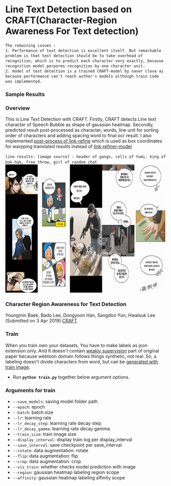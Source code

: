 # Line Text Detection based on CRAFT(Character-Region Awareness For Text detection)
```
The remaining issues : 
1. Performance of text detection is excellent itself. But remarkable problem is that text detection should be to take overhead of recognition, which is to predict each character very exactly, because recognition model perporms recognition by one character unit.
2. model of text detection is a trained CRAFT-model by naver clova ai because performance can't reach author's models although train code was implemented.
```
### Sample Results

### Overview
This is Line Text Detection with CRAFT. Firstly, CRAFT detects Line text character of Speech Bubble as shape of gaussian heatmap. Secondly, predicted result post-processed as character, words, line unit for sorting order of characters and adding spacing word to final ocr result. I also implemented [post-process of link-refine](./ltd_utils.py#L11) which is used as box coordinates for warpping translated results instead of [link-refiner-model](https://github.com/clovaai/CRAFT-pytorch/blob/master/refinenet.py)

`line results: [image source] : header of gangs, cells of Yumi, king of bok-hak, free throw, girl of random chat`
<img width="1000" height="400" src="./figures/text_demo.gif">

### Character Region Awareness for Text Detection
Youngmin Baek, Bado Lee, Dongyoon Han, Sangdoo Yun, Hwalsuk Lee
(Submitted on 3 Apr 2019) [CRAFT](https://arxiv.org/pdf/1904.01941.pdf)
                                                                                                                                    
### Train
When you train own your datasets, You have to make labels as json extension only. And It doesn't contain [weakly supervision](https://khanrc.tistory.com/entry/Semisupervised-Weaklysupervised) part of original paper because webtoon domain follows things synthetic, not real. So, a labeling doesn't divide characters from word, but can be [generated with train image](https://github.com/Belval/TextRecognitionDataGenerator).

- Run **`python train.py`** together below argument options.

### Arguments for train

* `--save_models`: saving model folder path
* `--epoch`: epoch
* `--batch`: batch size
* `--lr`: learning rate
* `--lr_decay_step`: learning rate decay step
* `--lr_decay_gamma`: learning rate decay gamma
* `--train_size`: train image size
* `--display_interval`: display train log per display_interval
* `--save_interval`: save checkpoint per save_interval
* `--rotate`: data augmentation: rotate
* `--flip`: data augmentation: flip
* `--crop`: data augmentation: crop
* `--vis_train`: whether checks model prediction with image
* `--region`: gaussian heatmap labeling region scope
* `--affinity`: gaussian heatmap labeling affinity scope

